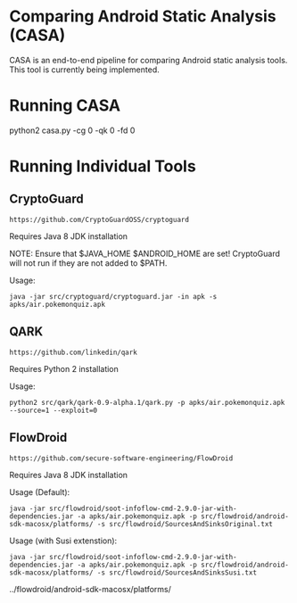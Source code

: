 # Comparing Android Static Analysis (CASA)

CASA is an end-to-end pipeline for comparing Android static analysis tools. This tool is currently being implemented.

# Running CASA

python2 casa.py -cg 0 -qk 0 -fd 0

# Running Individual Tools

## CryptoGuard

`https://github.com/CryptoGuardOSS/cryptoguard`

Requires Java 8 JDK installation

NOTE: Ensure that $JAVA_HOME $ANDROID_HOME are set! CryptoGuard will not run if they are not added to $PATH.

Usage:

`java -jar src/cryptoguard/cryptoguard.jar -in apk -s apks/air.pokemonquiz.apk`

[//]: # (`java -jar cryptoguard.jar -in apk -s ../../apks/air.pokemonquiz.apk -java /Users/Johnny/Library/Java/JavaVirtualMachines/corretto-1.8.0_332/Contents/Home`)

[//]: # (`java -jar src/cryptoguard/cryptoguard.jar -in apk -s apks/air.pokemonquiz.apk`)

[//]: # (`java -jar src/cryptoguard/cryptoguard.jar -in apk -s apks/com.alarmnet.tc2.apk`)

[//]: # (`java -jar cryptoguard.jar -in apk -s air.pokemonquiz/`)

## QARK

`https://github.com/linkedin/qark`

Requires Python 2 installation

Usage:

`python2 src/qark/qark-0.9-alpha.1/qark.py -p apks/air.pokemonquiz.apk --source=1 --exploit=0`

## FlowDroid

`https://github.com/secure-software-engineering/FlowDroid`

Requires Java 8 JDK installation 

Usage (Default):

`java -jar src/flowdroid/soot-infoflow-cmd-2.9.0-jar-with-dependencies.jar -a apks/air.pokemonquiz.apk -p src/flowdroid/android-sdk-macosx/platforms/ -s src/flowdroid/SourcesAndSinksOriginal.txt`

Usage (with Susi extenstion):

`java -jar src/flowdroid/soot-infoflow-cmd-2.9.0-jar-with-dependencies.jar -a apks/air.pokemonquiz.apk -p src/flowdroid/android-sdk-macosx/platforms/ -s src/flowdroid/SourcesAndSinksSusi.txt`

../flowdroid/android-sdk-macosx/platforms/




